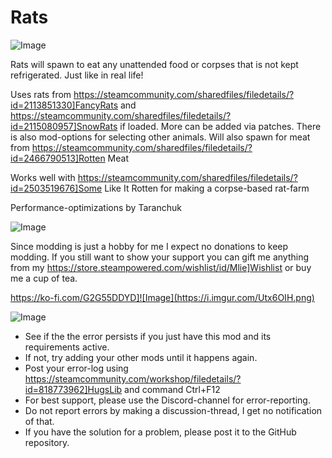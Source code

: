 # Rats

![Image](https://i.imgur.com/buuPQel.png)


Rats will spawn to eat any unattended food or corpses that is not kept refrigerated.
Just like in real life!

Uses rats from https://steamcommunity.com/sharedfiles/filedetails/?id=2113851330]FancyRats and https://steamcommunity.com/sharedfiles/filedetails/?id=2115080957]SnowRats if loaded.
More can be added via patches.
There is also mod-options for selecting other animals.
Will also spawn for meat from https://steamcommunity.com/sharedfiles/filedetails/?id=2466790513]Rotten Meat

Works well with https://steamcommunity.com/sharedfiles/filedetails/?id=2503519676]Some Like It Rotten for making a corpse-based rat-farm

Performance-optimizations by Taranchuk
	
![Image](https://i.imgur.com/O0IIlYj.png)

Since modding is just a hobby for me I expect no donations to keep modding. If you still want to show your support you can gift me anything from my https://store.steampowered.com/wishlist/id/Mlie]Wishlist or buy me a cup of tea.

https://ko-fi.com/G2G55DDYD]![Image](https://i.imgur.com/Utx6OIH.png)


![Image](https://i.imgur.com/PwoNOj4.png)



-  See if the the error persists if you just have this mod and its requirements active.
-  If not, try adding your other mods until it happens again.
-  Post your error-log using https://steamcommunity.com/workshop/filedetails/?id=818773962]HugsLib and command Ctrl+F12
-  For best support, please use the Discord-channel for error-reporting.
-  Do not report errors by making a discussion-thread, I get no notification of that.
-  If you have the solution for a problem, please post it to the GitHub repository.



